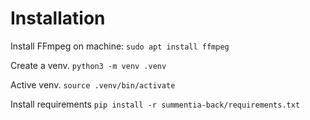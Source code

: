 # Installation

Install FFmpeg on machine:
```sudo apt install ffmpeg```

Create a venv.
```python3 -m venv .venv```

Active venv.
```source .venv/bin/activate```

Install requirements
```pip install -r summentia-back/requirements.txt```